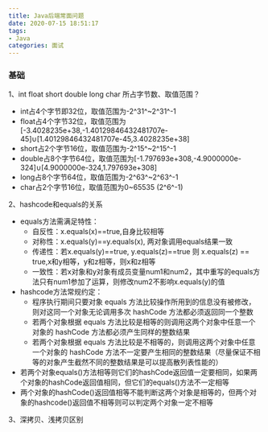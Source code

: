 ```yaml
---
title: Java后端常面问题
date: 2020-07-15 18:51:17
tags:
- Java
categories: 面试
---
```


### 基础

1、int float short double long char 所占字节数、取值范围？
- int占4个字节即32位，取值范围为-2^31^~2^31^-1
- float占4个字节32位，取值范围为[-3.4028235e+38,-1.40129846432481707e-45]∪[1.40129846432481707e-45,3.4028235e+38]
- short占2个字节16位，取值范围为-2^15^~2^15^-1
- double占8个字节64位，取值范围为[-1.797693e+308,-4.9000000e-324]∪[4.9000000e-324,1.797693e+308]
- long占8个字节64位，取值范围为-2^63^~2^63^-1
- char占2个字节16位，取值范围为0~65535 (2^6^-1)

2、hashcode和equals的关系
- equals方法需满足特性：
  - 自反性：x.equals(x)==true,自身比较相等
  - 对称性：x.equals(y)==y.equals(x), 两对象调用equals结果一致
  - 传递性：若x.equals(y)==true, y.equals(z)==true 则 x.equals(z) == true,x和y相等，y和z相等，则x和z相等
  - 一致性：若x对象和y对象有成员变量num1和num2，其中重写的equals方法只有num1参加了运算，则修改num2不影响x.equals(y)的值
- hashcode方法常规约定：
  - 程序执行期间只要对象 equals 方法比较操作所用到的信息没有被修改，则对这同一个对象无论调用多次 hashCode 方法都必须返回同一个整数
  - 若两个对象根据 equals 方法比较是相等的则调用这两个对象中任意一个对象的 hashCode 方法都必须产生同样的整数结果
  - 若两个对象根据 equals 方法比较是不相等的，则调用这两个对象中任意一个对象的 hashCode 方法不一定要产生相同的整数结果（尽量保证不相等的对象产生截然不同的整数结果是可以提高散列表性能的）
- 若两个对象equals()方法相等则它们的hashCode返回值一定要相同，如果两个对象的hashCode返回值相同，但它们的equals()方法不一定相等
- 两个对象的hashCode()返回值相等不能判断这两个对象是相等的，但两个对象的hashcode()返回值不相等则可以判定两个对象一定不相等

3、深拷贝、浅拷贝区别


